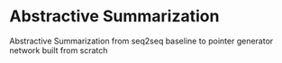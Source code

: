 # Abstractive Summarization
Abstractive Summarization from seq2seq baseline to pointer generator network built from scratch
